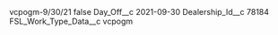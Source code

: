 <?xml version="1.0" encoding="UTF-8"?>
<CustomMetadata xmlns="http://soap.sforce.com/2006/04/metadata" xmlns:xsi="http://www.w3.org/2001/XMLSchema-instance" xmlns:xsd="http://www.w3.org/2001/XMLSchema">
    <label>vcpogm-9/30/21</label>
    <protected>false</protected>
    <values>
        <field>Day_Off__c</field>
        <value xsi:type="xsd:date">2021-09-30</value>
    </values>
    <values>
        <field>Dealership_Id__c</field>
        <value xsi:type="xsd:string">78184</value>
    </values>
    <values>
        <field>FSL_Work_Type_Data__c</field>
        <value xsi:type="xsd:string">vcpogm</value>
    </values>
</CustomMetadata>
